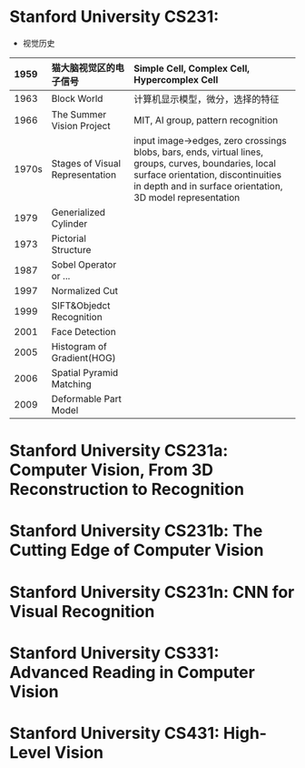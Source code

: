 # Stanford University CS231: 
- 视觉历史

|1959|猫大脑视觉区的电子信号|Simple Cell, Complex Cell, Hypercomplex Cell|
|:--|:--|:--|
|1963|Block World|计算机显示模型，微分，选择的特征|
|1966|The Summer Vision Project|MIT, AI group, pattern recognition|
|1970s|Stages of Visual Representation|input image->edges, zero crossings blobs, bars, ends, virtual lines, groups, curves, boundaries, local surface orientation, discontinuities in depth and in surface orientation, 3D model representation|
|1979|Generialized Cylinder||
|1973|Pictorial Structure||
|1987|Sobel Operator or ...||
|1997|Normalized Cut||
|1999|SIFT&Objedct Recognition||
|2001|Face Detection||
|2005|Histogram of Gradient(HOG)||
|2006|Spatial Pyramid Matching||
|2009|Deformable Part Model||

# Stanford University CS231a: Computer Vision, From 3D Reconstruction to Recognition
# Stanford University CS231b: The Cutting Edge of Computer Vision
# Stanford University CS231n: CNN for Visual Recognition
# Stanford University CS331: Advanced Reading in Computer Vision
# Stanford University CS431: High-Level Vision




